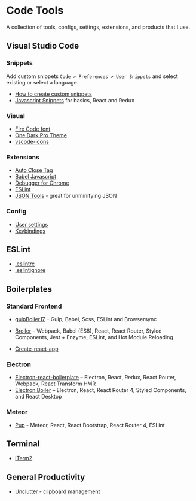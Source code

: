# Code Tools

A collection of tools, configs, settings, extensions, and products that I use.

## Visual Studio Code

### Snippets

Add custom snippets `Code > Preferences > User Snippets` and select existing or select a language.
- [How to create custom snippets](https://code.visualstudio.com/docs/editor/userdefinedsnippets)
- [Javascript Snippets](https://github.com/mildrenben/code-tools/blob/master/vscode/javascript.json) for basics, React and Redux 

### Visual

- [Fire Code font](https://github.com/tonsky/FiraCode)
- [One Dark Pro Theme](https://marketplace.visualstudio.com/items?itemName=zhuangtongfa.Material-theme)
- [vscode-icons](https://marketplace.visualstudio.com/items?itemName=robertohuertasm.vscode-icons)

### Extensions

- [Auto Close Tag](https://marketplace.visualstudio.com/items?itemName=formulahendry.auto-close-tag)
- [Babel Javascript](https://marketplace.visualstudio.com/items?itemName=mgmcdermott.vscode-language-babel)
- [Debugger for Chrome](https://marketplace.visualstudio.com/items?itemName=msjsdiag.debugger-for-chrome)
- [ESLint](https://marketplace.visualstudio.com/items?itemName=dbaeumer.vscode-eslint)
- [JSON Tools](https://marketplace.visualstudio.com/items?itemName=eriklynd.json-tools) - great for unminifying JSON

### Config

- [User settings](https://github.com/mildrenben/code-tools/blob/master/vscode/usersettings.json)
- [Keybindings](https://github.com/mildrenben/code-tools/blob/master/vscode/keybindings.json)

## ESLint

- [.eslintrc](https://github.com/mildrenben/code-tools/blob/master/eslint/.eslintrc)
- [.eslintignore](https://github.com/mildrenben/code-tools/blob/master/eslint/.eslintignore)

## Boilerplates

### Standard Frontend
- [gulpBoiler17](https://github.com/mildrenben/gulpBoiler17) – Gulp, Babel, Scss, ESLint and Browsersync
- [Broiler](https://github.com/mildrenben/broiler) – Webpack, Babel (ES8), React, React Router, Styled Components, Jest + Enzyme, ESLint, and Hot Module Reloading

- [Create-react-app](https://github.com/facebook/create-react-app)

### Electron

- [Electron-react-boilerplate](https://github.com/chentsulin/electron-react-boilerplate) – Electron, React, Redux, React Router, Webpack, React Transform HMR
- [Electron Boiler](https://github.com/mildrenben/electron-boiler) – Electron, React, React Router 4, Styled Components, and React Desktop

### Meteor

- [Pup](https://cleverbeagle.com/pup/v1/introduction) - Meteor, React, React Bootstrap, React Router 4, ESLint

## Terminal

- [iTerm2](https://www.iterm2.com/version3.html)

## General Productivity

- [Unclutter](https://unclutterapp.com/) - clipboard management